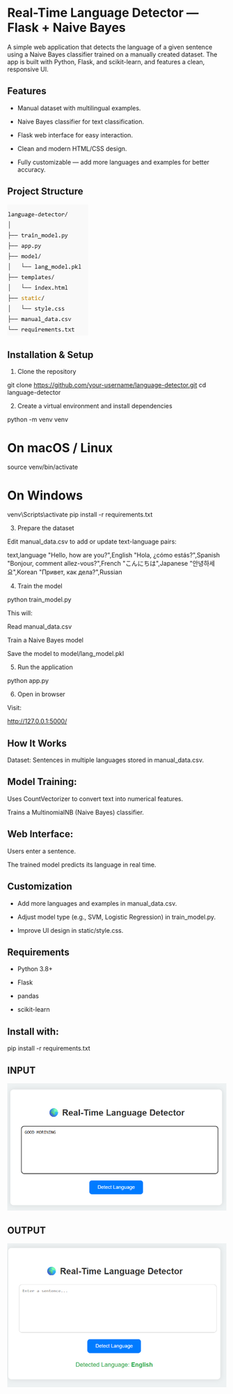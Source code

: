 
# Real-Time Language Detector — Flask + Naive Bayes

A simple web application that detects the language of a given sentence using a Naive Bayes classifier trained on a manually created dataset.
The app is built with Python, Flask, and scikit-learn, and features a clean, responsive UI.

## Features
- Manual dataset with multilingual examples.

- Naive Bayes classifier for text classification.

- Flask web interface for easy interaction.

- Clean and modern HTML/CSS design.

- Fully customizable — add more languages and examples for better accuracy.

## Project Structure

![alt text](image-2.png)


## Installation & Setup
1. Clone the repository

git clone https://github.com/your-username/language-detector.git
cd language-detector

2. Create a virtual environment and install dependencies

python -m venv venv
# On macOS / Linux
source venv/bin/activate
# On Windows
venv\Scripts\activate
pip install -r requirements.txt

3. Prepare the dataset

Edit manual_data.csv to add or update text-language pairs:

text,language
"Hello, how are you?",English
"Hola, ¿cómo estás?",Spanish
"Bonjour, comment allez-vous?",French
"こんにちは",Japanese
"안녕하세요",Korean
"Привет, как дела?",Russian

4. Train the model

python train_model.py

This will:

Read manual_data.csv

Train a Naive Bayes model

Save the model to model/lang_model.pkl

5. Run the application

python app.py

6. Open in browser

Visit:


http://127.0.0.1:5000/

## How It Works

Dataset: Sentences in multiple languages stored in manual_data.csv.

## Model Training:

Uses CountVectorizer to convert text into numerical features.

Trains a MultinomialNB (Naive Bayes) classifier.

## Web Interface:

Users enter a sentence.

The trained model predicts its language in real time.

## Customization

- Add more languages and examples in manual_data.csv.

- Adjust model type (e.g., SVM, Logistic Regression) in train_model.py.

- Improve UI design in static/style.css.

## Requirements

- Python 3.8+

- Flask

- pandas

- scikit-learn

## Install with:

pip install -r requirements.txt

## INPUT

![alt text](image.png)

## OUTPUT

![alt text](image-1.png)

